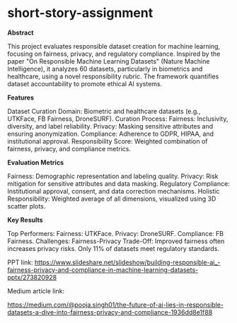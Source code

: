 # short-story-assignment


**Abstract**

This project evaluates responsible dataset creation for machine learning, focusing on fairness, privacy, and regulatory compliance. Inspired by the paper "On Responsible Machine Learning Datasets" (Nature Machine Intelligence), it analyzes 60 datasets, particularly in biometrics and healthcare, using a novel responsibility rubric. The framework quantifies dataset accountability to promote ethical AI systems.


**Features**

Dataset Curation
Domain: Biometric and healthcare datasets (e.g., UTKFace, FB Fairness, DroneSURF).
Curation Process:
Fairness: Inclusivity, diversity, and label reliability.
Privacy: Masking sensitive attributes and ensuring anonymization.
Compliance: Adherence to GDPR, HIPAA, and institutional approval.
Responsibility Score: Weighted combination of fairness, privacy, and compliance metrics.


**Evaluation Metrics**

Fairness: Demographic representation and labeling quality.
Privacy: Risk mitigation for sensitive attributes and data masking.
Regulatory Compliance: Institutional approval, consent, and data correction mechanisms.
Holistic Responsibility: Weighted average of all dimensions, visualized using 3D scatter plots.

**Key Results**

Top Performers:
Fairness: UTKFace.
Privacy: DroneSURF.
Compliance: FB Fairness.
Challenges:
Fairness-Privacy Trade-Off: Improved fairness often increases privacy risks.
Only 11% of datasets meet regulatory standards.

PPT link:
https://www.slideshare.net/slideshow/building-responsible-ai_-fairness-privacy-and-compliance-in-machine-learning-datasets-pptx/273820928


Medium article link:   

https://medium.com/@pooja.singh01/the-future-of-ai-lies-in-responsible-datasets-a-dive-into-fairness-privacy-and-compliance-1936dd8e1f88





